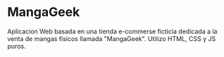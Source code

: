 # MangaGeek

Aplicacion Web basada en una tienda e-commerse ficticia dedicada a la venta de mangas físicos llamada "MangaGeek". 
Utilizo HTML, CSS y JS puros.